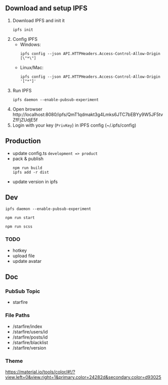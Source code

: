 ## Download and setup IPFS

1. Download IPFS and init it 
   ```
   ipfs init
   ```
2. Config IPFS 
   * Windows: 
     ```
     ipfs config --json API.HTTPHeaders.Access-Control-Allow-Origin  [\"*\"]
     ```
   * Linux/Mac: 
     ```
     ipfs config --json API.HTTPHeaders.Access-Control-Allow-Origin  '["*"]'
     ```
3. Run IPFS
   ```
   ipfs daemon --enable-pubsub-experiment
   ```
4. Open browser http://localhost:8080/ipfs/QmT1qdmakt3g4Lmks6JTC7bEBYy9W5JF5tvZfFjZUdjE5f
5. Login with your key (`PrivKey`) in IPFS config (~/.ipfs/config)

## Production

* update config.ts `development => product`
* pack & publish
  ```
  npm run build
  ipfs add -r dist
  ```
* update version in ipfs

## Dev

```
ipfs daemon --enable-pubsub-experiment
```
```
npm run start
```
```
npm run scss
```

### TODO

* hotkey
* upload file
* update avatar

## Doc

### PubSub Topic

* starfire

### File Paths

* /starfire/index
* /starfire/users/id
* /starfire/posts/id
* /starfire/blacklist
* /starfire/version

### Theme

https://material.io/tools/color/#!/?view.left=0&view.right=1&primary.color=24282d&secondary.color=d93025


